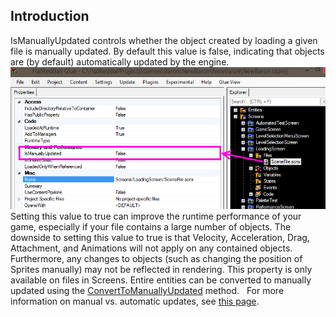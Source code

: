 ## Introduction

IsManuallyUpdated controls whether the object created by loading a given file is manually updated. By default this value is false, indicating that objects are (by default) automatically updated by the engine. ![IsManuallyUpdatedGlue.png](/media/migrated_media-IsManuallyUpdatedGlue.png) Setting this value to true can improve the runtime performance of your game, especially if your file contains a large number of objects. The downside to setting this value to true is that Velocity, Acceleration, Drag, Attachment, and Animations will not apply on any contained objects. Furthermore, any changes to objects (such as changing the position of Sprites manually) may not be reflected in rendering. This property is only available on files in Screens. Entire entities can be converted to manually updated using the [ConvertToManuallyUpdated](/documentation/tools/glue-reference/code/glue-reference-code-converttomanuallyupdated.md) method.   For more information on manual vs. automatic updates, see [this page](/frb/docs/index.php?title=FlatRedballXna:Tutorials:Manually_Updated_Objects "FlatRedballXna:Tutorials:Manually Updated Objects").
